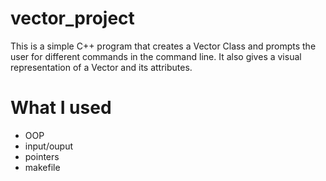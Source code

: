 # vector_project
This is a simple C++ program that creates a Vector Class and prompts the user for different commands in the command line. It also gives a visual representation of a Vector and its attributes.
# What I used
- OOP
- input/ouput
- pointers
- makefile
